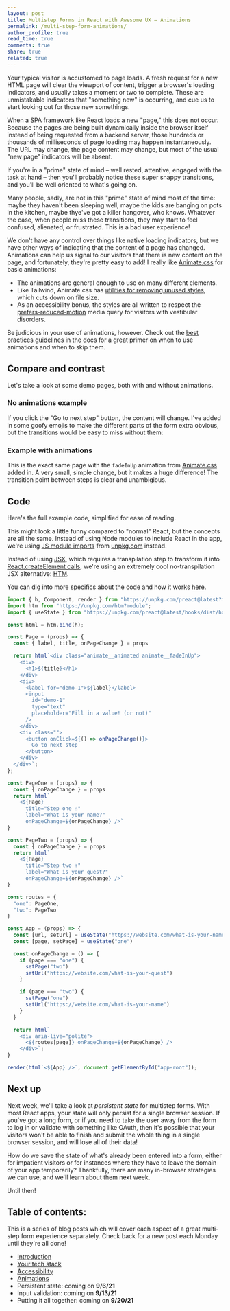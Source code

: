 ```yaml
---
layout: post
title: Multistep Forms in React with Awesome UX – Animations
permalink: /multi-step-form-animations/
author_profile: true
read_time: true
comments: true
share: true
related: true
---
```

<link rel="stylesheet" href="/public/css/fake-browser.css">
<link rel="stylesheet" href="/public/css/2021-08-30-multi-step-pt-4/animations.css"/>
<link rel="stylesheet" href="/public/css/prism.css">


Your typical visitor is accustomed to page loads. A fresh request for a new HTML page will clear the viewport of content, trigger a browser's loading indicators, and usually takes a moment or two to complete. These are unmistakable indicators that "something new" is occurring, and cue us to start looking out for those new somethings. 

When a SPA framework like React loads a new "page," this does not occur. Because the pages are being built dynamically inside the browser itself instead of being requested from a backend server, those hundreds or thousands of milliseconds of page loading may happen instantaneously. The URL may change, the page content may change, but most of the usual "new page" indicators will be absent. 

If you're in a "prime" state of mind – well rested, attentive, engaged with the task at hand – then you'll probably notice these super snappy transitions, and you'll be well oriented to what's going on. 

Many people, sadly, are not in this "prime" state of mind most of the time: maybe they haven't been sleeping well, maybe the kids are banging on pots in the kitchen, maybe thye've got a killer hangover, who knows. Whatever the case, when people miss these transitions, they may start to feel confused, alienated, or frustrated. This is a bad user experience!

We don't have any control over things like native loading indicators, but we have other ways of indicating that the content of a page has changed. Animations can help us signal to our visitors that there is new content on the page, and fortunately, they're pretty easy to add! I really like [Animate.css](https://animate.style/) for basic animations:

- The animations are general enough to use on many different elements.
- Like Tailwind, Animate.css has [utilities for removing unused styles](https://animate.style/#custom-builds), which cuts down on file size.
- As an accessibility bonus, the styles are all written to respect the [prefers-reduced-motion](https://animate.style/#accessibility) media query for visitors with vestibular disorders.

Be judicious in your use of animations, however. Check out the [best practices guidelines](https://animate.style/#Best_practices) in the docs for a great primer on when to use animations and when to skip them. 

## Compare and contrast

Let's take a look at some demo pages, both with and without animations. 

### No animations example

If you click the "Go to next step" button, the content will change. I've added in some goofy emojis to make the different parts of the form extra obvious, but the transitions would be easy to miss without them:

<div id="no-animations"></div>

### Example with animations

This is the exact same page with the `fadeInUp` animation from [Animate.css](https://animate.style/) added in. A very small, simple change, but it makes a huge difference! The transition point between steps is clear and unambigious. 

<div id="animations"></div>

## Code 

Here's the full example code, simplified for ease of reading. 

This might look a little funny compared to "normal" React, but the concepts are all the same. Instead of using Node modules to include React in the app, we're using [JS module imports](https://developer.mozilla.org/en-US/docs/Web/JavaScript/Guide/Modules) from [unpkg.com](https://unpkg.com/) instead. 

Instead of using [JSX](https://reactjs.org/docs/introducing-jsx.html), which requires a transpilation step to transform it into [React.createElement calls](https://reactjs.org/docs/react-api.html#createelement), we're using an extremely cool no-transpilation JSX alternative: [HTM](https://github.com/developit/htm). 

You can dig into more specifics about the code and how it works [here](https://preactjs.com/guide/v10/getting-started/#alternatives-to-jsx).

```js
import { h, Component, render } from "https://unpkg.com/preact@latest?module";
import htm from "https://unpkg.com/htm?module";
import { useState } from "https://unpkg.com/preact@latest/hooks/dist/hooks.module.js?module";

const html = htm.bind(h);

const Page = (props) => {
  const { label, title, onPageChange } = props

  return html`<div class="animate__animated animate__fadeInUp">
    <div>
      <h1>${title}</h1>
    </div>
    <div>
      <label for="demo-1">${label}</label>
      <input
        id="demo-1"
        type="text"
        placeholder="Fill in a value! (or not)"
      />
    </div>
    <div class="">
      <button onClick=${() => onPageChange()}>
        Go to next step
      </button>
    </div>
  </div>`;
};

const PageOne = (props) => {
  const { onPageChange } = props
  return html`
    <${Page} 
      title="Step one ☝️" 
      label="What is your name?" 
      onPageChange=${onPageChange} />`
}

const PageTwo = (props) => {
  const { onPageChange } = props
  return html`
    <${Page} 
      title="Step two ✌️" 
      label="What is your quest?" 
      onPageChange=${onPageChange} />`
}

const routes = { 
  "one": PageOne,
  "two": PageTwo
}

const App = (props) => {  
  const [url, setUrl] = useState("https://website.com/what-is-your-name");
  const [page, setPage] = useState("one")

  const onPageChange = () => {
    if (page === "one") {
      setPage("two") 
      setUrl("https://website.com/what-is-your-quest")
    }

    if (page === "two") {
      setPage("one") 
      setUrl("https://website.com/what-is-your-name")
    }
  }

  return html`
    <div aria-live="polite">
      <${routes[page]} onPageChange=${onPageChange} />
    </div>`;
}

render(html`<${App} />`, document.getElementById("app-root"));
```

## Next up

Next week, we'll take a look at *persistent state* for multistep forms. With most React apps, your state will only persist for a single browser session. If you've got a long form, or if you need to take the user away from the form to log in or validate with something like OAuth, then it's possible that your visitors won't be able to finish and submit the whole thing in a single browser session, and will lose all of their data! 

How do we save the state of what's already been entered into a form, either for impatient visitors or for instances where they have to leave the domain of your app temporarily? Thankfully, there are many in-browser strategies we can use, and we'll learn about them next week.

Until then!

## Table of contents:

This is a series of blog posts which will cover each aspect of a great multi-step form experience separately. Check back for a new post each Monday until they're all done!

- [Introduction](/multi-step-form-intro)
- [Your tech stack](/multi-step-form-tech-stack/)
- [Accessibility](/multi-step-form-accessibility) 
- [Animations](/multi-step-form-animations/)
- Persistent state: coming on **9/6/21**
- Input validation: coming on **9/13/21**
- Putting it all together: coming on **9/20/21**

<script type="module" src="/public/preact-apps/2021-08-30-multi-step-pt-4/no-animations.mjs"></script>
<script src="/public/js/prism.js"></script>